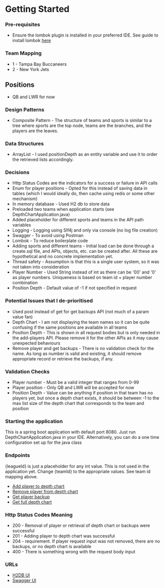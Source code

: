 # Getting Started

### Pre-requisites
* Ensure the lombok plugin is installed in your preferred IDE. See guide to install lombok [here](https://projectlombok.org)

### Team Mapping
* 1 - Tampa Bay Buccaneers
* 2 - New York Jets

## Positions
* QB and LWR for now

### Design Patterns
* Composite Pattern - The structure of teams and sports is similar to a tree where sports are the top node, teams are the branches, and the players are the leaves.

### Data Structures
* ArrayList - I used positionDepth as an entity variable and use it to order the retrieved lists accordingly.

### Decisions
* Http Status Codes are the indicators for a success or failure in API calls
* Enum for player positions - Opted for this instead of saving data in tables (which I would ideally do, then cache using redis or some other mechanism)
* In memory database - Used H2 db to store data
* Preloaded two teams when application starts (see DepthChartApplication.java)
* Added placeholder for different sports and teams in the API path variables
* Logging - Logging using Slf4j and only via console (no log file creation)
* Swagger - To avoid using Postman
* Lombok - To reduce boilerplate code
* Adding sports and different teams - Initial load can be done through a create.sql file, and APIs, objects, etc. can be created after. All these are hypothetical and no concrete implementation yet.
* Thread safety - Assumption is that this is a single user system, so it was not taken into consideration
* Player Number - Used String instead of int as there can be '00' and '0' as player numbers. Uniqueness is based on team id + player number combination
* Position Depth - Default value of -1 if not specified in request

### Potential Issues that I de-prioritised
* Used post instead of get for get backups API (not much of a param value fan)
* Depth Chart - I am not displaying the team names so it can be quite confusing if the same positions are available in all teams
* Position Depth - This is shown in all request bodies but is only needed in the add-players API. Please remove it for the other APIs as it may cause unexpected behaviours
* Remove player and get backups - There is no validation check for the name. As long as number is valid and existing, it should remove appropriate record or retrieve the backups, if any.

### Validation Checks
* Player number - Must be a valid integer that ranges from 0-99
* Player position - Only QB and LWR will be accepted for now
* Position Depth - Value can be anything if position in that team has no players yet, but once a depth chart exists, it should be between -1 to the max list size of the depth chart that corresponds to the team and position

### Starting the application
This is a spring boot application with default port 8080. Just run DepthChartApplication.java in your IDE. Alternatively, you can do a one time configuration set up for the java class

### Endpoints
{leagueId} is just a placeholder for any int value. This is not used in the application yet. Change {teamId} to the appropriate values. See team id mapping above.
* [Add player to depth chart](http://localhost:8080/api/v1/depth-chart/{leagueId}/{teamId}/add-player)
* [Remove player from depth chart](http://localhost:8080/api/v1/depth-chart/{leagueId}/{teamId}/remove-player)
* [Get player backup](http://localhost:8080/api/v1/depth-chart/{leagueId}/{teamId}/get-backups)
* [Get full depth chart](http://localhost:8080/api/v1/depth-chart/{leagueId}/{teamId}/get-full-depth-chart)

### Http Status Codes Meaning
* 200 - Removal of player or retrieval of depth chart or backups were successful
* 201 - Adding player to depth chart was successful
* 204 - <NO LIST> requirement. If player request input was not removed, there are no backups, or no depth chart is available
* 400 - There is something wrong with the request body input

### URLs
* [H2DB UI](http://localhost:8080/h2-console)
* [Swagger UI](http://localhost:8080/swagger-ui/index.html)